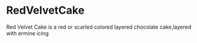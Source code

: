 # RedVelvetCake
Red Velvet Cake is a red or scarled colored layered chocolate cake,layered with ermine icing
